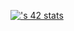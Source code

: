 [![<bchokri>'s 42 stats](https://badge.mediaplus.ma/darkblue/<bchokri>)](https://github.com/oakoudad/badge42)
